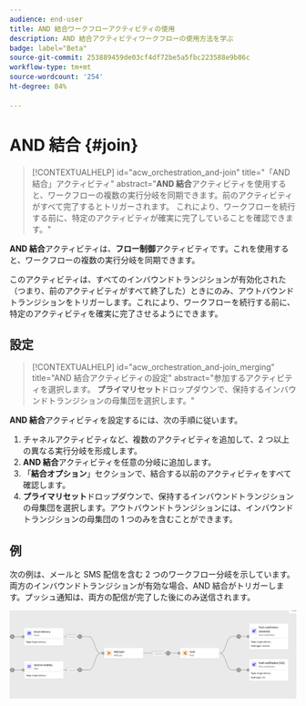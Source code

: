 ```yaml
---
audience: end-user
title: AND 結合ワークフローアクティビティの使用
description: AND 結合アクティビティワークフローの使用方法を学ぶ
badge: label="Beta"
source-git-commit: 253889459de03cf4df72be5a5fbc223588e9b86c
workflow-type: tm+mt
source-wordcount: '254'
ht-degree: 84%

---
```



# AND 結合 {#join}


>[!CONTEXTUALHELP]
>id="acw_orchestration_and-join"
>title="「AND 結合」アクティビティ"
>abstract="**AND 結合**&#x200B;アクティビティを使用すると、ワークフローの複数の実行分岐を同期できます。前のアクティビティがすべて完了するとトリガーされます。 これにより、ワークフローを続行する前に、特定のアクティビティが確実に完了していることを確認できます。"

**AND 結合**&#x200B;アクティビティは、**フロー制御**&#x200B;アクティビティです。これを使用すると、ワークフローの複数の実行分岐を同期できます。

このアクティビティは、すべてのインバウンドトランジションが有効化された（つまり、前のアクティビティがすべて終了した）ときにのみ、アウトバウンドトランジションをトリガーします。これにより、ワークフローを続行する前に、特定のアクティビティを確実に完了させるようにできます。

## 設定

>[!CONTEXTUALHELP]
>id="acw_orchestration_and-join_merging"
>title="AND 結合アクティビティの設定"
>abstract="参加するアクティビティを選択します。 **プライマリセット**&#x200B;ドロップダウンで、保持するインバウンドトランジションの母集団を選択します。"

**AND 結合**&#x200B;アクティビティを設定するには、次の手順に従います。

1. チャネルアクティビティなど、複数のアクティビティを追加して、2 つ以上の異なる実行分岐を形成します。
1. **AND 結合**&#x200B;アクティビティを任意の分岐に追加します。
1. 「**結合オプション**」セクションで、結合する以前のアクティビティをすべて確認します。
1. **プライマリセット**&#x200B;ドロップダウンで、保持するインバウンドトランジションの母集団を選択します。アウトバウンドトランジションには、インバウンドトランジションの母集団の 1 つのみを含むことができます。

## 例

次の例は、メールと SMS 配信を含む 2 つのワークフロー分岐を示しています。両方のインバウンドトランジションが有効な場合、AND 結合がトリガーします。プッシュ通知は、両方の配信が完了した後にのみ送信されます。

![](../assets/workflow-andjoin-example.png)